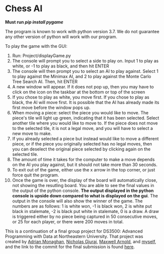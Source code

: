 # Chess AI
**Must run _pip install pygame_**

The program is known to work with python version 3.7. We do not guarantee any other version of python will work with our program.

To play the game with the GUI:
1) Run: Project/displayGame.py
2) The console will prompt you to select a side to play on. Input 1 to play as white, or -1 to play as black, and then hit ENTER
3) The console will then prompt you to select an AI to play against. Select 1 to play against the Minimax AI, and 2 to play against the Monte Carlo Tree Search AI. Then, hit ENTER
4) A new window will appear. If it does not pop up, then you may have to click on the icon on the taskbar at the bottom or top of the screen
5) If you chose to play as white, you move first. If you chose to play as black, the AI will move first. It is possible that the AI has already made its first move before the window pops up.
6) When moving a piece: select the piece you would like to move. The piece's tile will light up green, indicating that it has been selected. Select another tile where you would like to move to. If the piece does not move to the selected tile, it is not a legal move, and you will have to select a new move to make. 
7) If you already selected a piece but instead would like to move a different piece, or if the piece you originally selected has no legal moves, then you can deselect the original piece selected by clicking again on the selected tile.
8) The amount of time it takes for the computer to make a move depends on the AI you play against, but it should not take more than 30 seconds.
9) To exit out of the game, either use the x arrow in the top corner, or just force quit the program.
10) Once the game is over, the display of the board will automatically close, not showing the resutling board. You are able to see the final values in the output of the python console. **The output displayed in the python console is upside down compared to what is displayed on the gui**. The output in the console will also show the winner of the game. The numbers are as follows: 1 is white won, -1 is black won, 2 is white put black in stalemate, -2 is black put white in stalemate, 0 is a draw. A draw is triggered either by no piece being captured in 50 consecutive moves, or 25 for each player, or there were 200 moves in total.

This is a continuation of a final group project for DS3500: Advanced Programming with Data at Northeastern University. That project was created by [Adrian Monaghan](monaghan.ad@northeastern.edu), [Nicholas Gjuraj](gjuraj.n@northeastern.edu), [Maxwell Arnold](arnold.m@northeastern.edu), and [myself](onyejekwe.b@northeastern.edu), and the link to the commit for the final submission is found [here](https://github.com/bonyejekwe/Chess_AI/tree/4a2f4e1d44659b38e7ec3af9c2d2b1e31449cb29).
